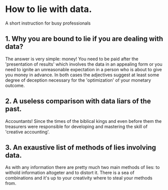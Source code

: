 # How to lie with data.
A short instruction for busy professionals

## 1. Why you are bound to lie if you are dealing with data?
The answer is very simple: money! You need to be paid after the 'presentation of results' which involves the data in an appealing form or you need to ignite an unreasonable expectation in a person who is about to give you money in advance. In both cases the adjectives suggest at least some degree of deception necessary for the 'optimization' of your monetary outcome.

## 2. A useless comparison with data liars of the past.

Accountants! Since the times of the biblical kings and even before them the treasurers were responsible for developing and mastering the skill of 'creative accounting'.

## 3. An exaustive list of methods of lies involving data.

As with any information there are pretty much two main methods of lies: to withold information altogeter and to distort it. There is a sea of combinations and it's up to your creativity where to steal your methods from.
